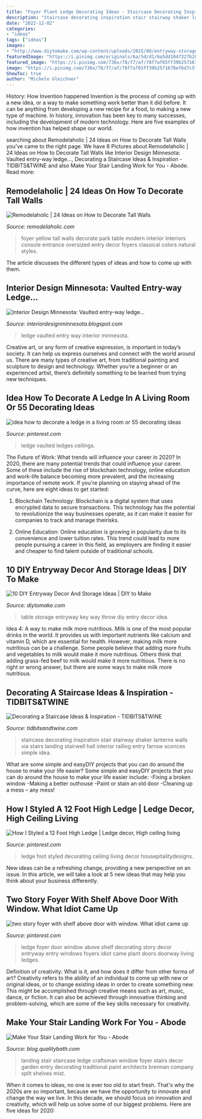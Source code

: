 ```yaml
---
title: "Foyer Plant Ledge Decorating Ideas - Staircase Decorating Inspiration Stair Stairway Shaker Lanterns Walls Via Stairs Landing Stairwell Hall Interior Railing Entry Farrow Sconces Simple Idea"
description: "Staircase decorating inspiration stair stairway shaker lanterns walls via stairs landing stairwell hall interior railing entry farrow sconces simple idea"
date: "2022-12-02"
categories:
- "ideas"
tags: ["ideas"]
images:
- "http://www.diytomake.com/wp-content/uploads/2015/08/entryway-storage-idea.jpg"
featuredImage: "https://i.pinimg.com/originals/6a/5d/d1/6a5dd1047327b283d4748dc5a277db8f.jpg"
featured_image: "https://i.pinimg.com/736x/78/f7/af/78f7af65ff39b2571678ef6d7c5f1fc9--building-ideas-foyers.jpg"
image: "https://i.pinimg.com/736x/78/f7/af/78f7af65ff39b2571678ef6d7c5f1fc9--building-ideas-foyers.jpg"
ShowToc: true
author: "Michele Gleichner"
---
```



History: How Invention happened
Invention is the process of coming up with a new idea, or a way to make something work better than it did before. It can be anything from developing a new recipe for a food, to making a new type of machine. In history, innovation has been key to many successes, including the development of modern technology. Here are five examples of how invention has helped shape our world.

	

		
searching about Remodelaholic | 24 Ideas on How to Decorate Tall Walls you've came to the right page. We have 8 Pictures about Remodelaholic | 24 Ideas on How to Decorate Tall Walls like Interior Design Minnesota: Vaulted entry-way ledge..., Decorating a Staircase Ideas &amp; Inspiration - TIDBITS&amp;TWINE and also Make Your Stair Landing Work for You - Abode. Read more:
		
    
## Remodelaholic | 24 Ideas On How To Decorate Tall Walls

<img loading=lazy src="https://www.remodelaholic.com/wp-content/uploads/2015/07/foyer.jpg" onerror="this.onerror=null;this.src='https://tse1.mm.bing.net/th?id=OIP.he27QA3ZPmGX9P6R4FkNTAHaJ0&amp;pid=15.1';" alt="Remodelaholic | 24 Ideas on How to Decorate Tall Walls">

_Source: remodelaholic.com_

>foyer yellow tall walls decorate park table modern interior interiors console entrance oversized entry decor foyers classical colors natural styles. 

	

The article discusses the different types of ideas and how to come up with them.

    
## Interior Design Minnesota: Vaulted Entry-way Ledge...

<img loading=lazy src="http://1.bp.blogspot.com/_ItI-R2nDOgY/S_dSI1PcMTI/AAAAAAAAAH4/d9YL-2ah8Z8/s1600/P1010010.JPG" onerror="this.onerror=null;this.src='https://tse4.mm.bing.net/th?id=OIP.j3aCae1QWkOilNrc-SW2GwHaLA&amp;pid=15.1';" alt="Interior Design Minnesota: Vaulted entry-way ledge...">

_Source: interiordesignminnesota.blogspot.com_

>ledge vaulted entry way interior minnesota. 

	

Creative art, or any form of creative expression, is important in today’s society. It can help us express ourselves and connect with the world around us. There are many types of creative art, from traditional painting and sculpture to design and technology. Whether you’re a beginner or an experienced artist, there’s definitely something to be learned from trying new techniques.

    
## Idea How To Decorate A Ledge In A Living Room Or 55 Decorating Ideas

<img loading=lazy src="https://i.pinimg.com/originals/cd/fe/7b/cdfe7b490987207c65ed9776c39a7b07.jpg" onerror="this.onerror=null;this.src='https://tse2.mm.bing.net/th?id=OIP.ImeDGiogmeCF0b9-QEde3gHaJ3&amp;pid=15.1';" alt="idea how to decorate a ledge in a living room or 55 decorating ideas">

_Source: pinterest.com_

>ledge vaulted ledges ceilings. 

	

The Future of Work: What trends will influence your career in 2020?
In 2020, there are many potential trends that could influence your career. Some of these include the rise of blockchain technology, online education and work-life balance becoming more prevalent, and the increasing importance of remote work. If you're planning on staying ahead of the curve, here are eight ideas to get started:
1. Blockchain Technology: Blockchain is a digital system that uses encrypted data to secure transactions. This technology has the potential to revolutionize the way businesses operate, as it can make it easier for companies to track and manage theirisks.

2. Online Education: Online education is growing in popularity due to its convenience and lower tuition rates. This trend could lead to more people pursuing a career in this field, as employers are finding it easier and cheaper to find talent outside of traditional schools.


    
## 10 DIY Entryway Decor And Storage Ideas | DIY To Make

<img loading=lazy src="http://www.diytomake.com/wp-content/uploads/2015/08/entryway-storage-idea.jpg" onerror="this.onerror=null;this.src='https://tse3.mm.bing.net/th?id=OIP.XgLqrzHTZgnd7v2U2fZCNgHaLH&amp;pid=15.1';" alt="10 DIY Entryway Decor And Storage Ideas | DIY to Make">

_Source: diytomake.com_

>table storage entryway key way throw diy entry decor idea. 

	

Idea 4: A way to make milk more nutritious.
Milk is one of the most popular drinks in the world. It provides us with important nutrients like calcium and vitamin D, which are essential for health. However, making milk more nutritious can be a challenge. Some people believe that adding more fruits and vegetables to milk would make it more nutritious. Others think that adding grass-fed beef to milk would make it more nutritious. There is no right or wrong answer, but there are some ways to make milk more nutritious.

    
## Decorating A Staircase Ideas &amp; Inspiration - TIDBITS&amp;TWINE

<img loading=lazy src="http://tidbitsandtwine.com/wp-content/uploads/2015/02/Shaker-style-Stairway-with-Lanterns-from-House-Beautiful.jpg" onerror="this.onerror=null;this.src='https://tse1.mm.bing.net/th?id=OIP.OO0wdWbDZUxDpp3aSglz0AHaJO&amp;pid=15.1';" alt="Decorating a Staircase Ideas &amp; Inspiration - TIDBITS&amp;TWINE">

_Source: tidbitsandtwine.com_

>staircase decorating inspiration stair stairway shaker lanterns walls via stairs landing stairwell hall interior railing entry farrow sconces simple idea. 

	

What are some simple and easyDIY projects that you can do around the house to make your life easier?
Some simple and easyDIY projects that you can do around the house to make your life easier include: 
-Fixing a broken window 
-Making a better outhouse 
-Paint or stain an old door 
-Cleaning up a mess – any mess!

    
## How I Styled A 12 Foot High Ledge | Ledge Decor, High Ceiling Living

<img loading=lazy src="https://i.pinimg.com/736x/78/f7/af/78f7af65ff39b2571678ef6d7c5f1fc9--building-ideas-foyers.jpg" onerror="this.onerror=null;this.src='https://tse1.mm.bing.net/th?id=OIP.Mf_mrKWD4FGAqVHy8uj2ngHaLW&amp;pid=15.1';" alt="How I Styled a 12 Foot High Ledge | Ledge decor, High ceiling living">

_Source: pinterest.com_

>ledge foot styled decorating ceiling living decor housepitalitydesigns. 

	

New ideas can be a refreshing change, providing a new perspective on an issue. In this article, we will take a look at 5 new ideas that may help you think about your business differently.

    
## Two Story Foyer With Shelf Above Door With Window. What Idiot Came Up

<img loading=lazy src="https://i.pinimg.com/originals/6a/5d/d1/6a5dd1047327b283d4748dc5a277db8f.jpg" onerror="this.onerror=null;this.src='https://tse2.mm.bing.net/th?id=OIP.iPRT3TIfBBWz50S7NUdgIgHaLK&amp;pid=15.1';" alt="two story foyer with shelf above door with window. What idiot came up">

_Source: pinterest.com_

>ledge foyer door window above shelf decorating story decor entryway entry windows foyers idiot came plant doors doorway living ledges. 

	

Definition of creativity: What is it, and how does it differ from other forms of art?
Creativity refers to the ability of an individual to come up with new or original ideas, or to change existing ideas in order to create something new. This might be accomplished through creative means such as art, music, dance, or fiction. It can also be achieved through innovative thinking and problem-solving, which are some of the key skills necessary for creativity.

    
## Make Your Stair Landing Work For You - Abode

<img loading=lazy src="http://st.hzcdn.com/simgs/2b7127fc0b9f9b71_8-3041/craftsman-staircase.jpg" onerror="this.onerror=null;this.src='https://tse1.mm.bing.net/th?id=OIP.xKEk3jtHJdL2bgFDy6DVmwHaLH&amp;pid=15.1';" alt="Make Your Stair Landing Work for You - Abode">

_Source: blog.qualitybath.com_

>landing stair staircase ledge craftsman window foyer stairs decor garden entry decorating traditional paint architects brennan company split shelves mist. 

	

When it comes to ideas, no one is ever too old to start fresh. That's why the 2020s are so important, because we have the opportunity to innovate and change the way we live. In this decade, we should focus on innovation and creativity, which will help us solve some of our biggest problems. Here are five ideas for 2020:

